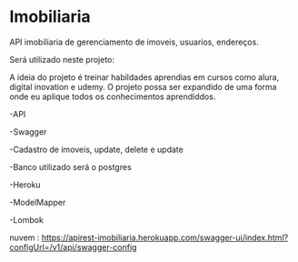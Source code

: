 # Imobiliaria
API imobiliaria de gerenciamento de imoveis, usuarios, endereços.

Será utilizado neste projeto:

A ideia do projeto é treinar habildades aprendias em cursos como alura, digital inovation e udemy. O projeto possa ser expandido de uma forma onde eu aplique todos os conhecimentos aprendiddos.

-API

-Swagger

-Cadastro de imoveis, update, delete e update

-Banco utilizado será o postgres

-Heroku

-ModelMapper

-Lombok


nuvem : https://apirest-imobiliaria.herokuapp.com/swagger-ui/index.html?configUrl=/v1/api/swagger-config
